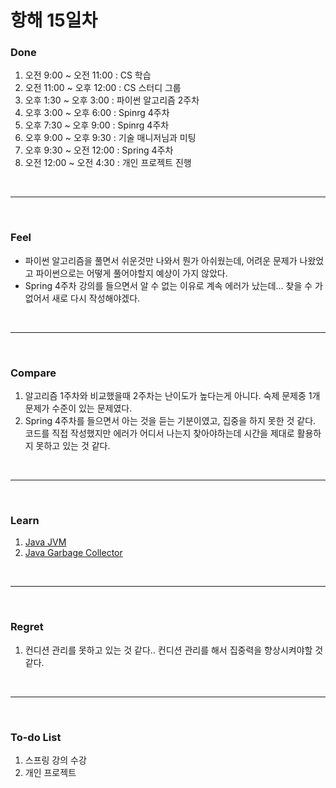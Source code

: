 # 항해 15일차

 ### Done
 1) 오전 9:00 ~ 오전 11:00 : CS 학습
 2) 오전 11:00 ~ 오후 12:00 : CS 스터디 그룹
 3) 오후 1:30 ~ 오후 3:00 : 파이썬 알고리즘 2주차
 4) 오후 3:00 ~ 오후 6:00 : Spinrg 4주차
 5) 오후 7:30 ~ 오후 9:00 : Spinrg 4주차
 6) 오후 9:00 ~ 오후 9:30 : 기술 매니저님과 미팅
 7) 오후 9:30 ~ 오전 12:00 : Spring 4주차
 8) 오전 12:00 ~ 오전 4:30 : 개인 프로젝트 진행
 
<br />
<hr>
<br />

### Feel
  * 파이썬 알고리즘을 풀면서 쉬운것만 나와서 뭔가 아쉬웠는데, 어려운 문제가 나왔었고 파이썬으로는 어떻게 풀어야할지 예상이 가지 않았다.
  * Spring 4주차 강의를 들으면서 알 수 없는 이유로 계속 에러가 났는데... 찾을 수 가 없어서 새로 다시 작성해야겠다.
  
<br />
<hr>
<br />

### Compare
  1. 알고리즘 1주차와 비교했을때 2주차는 난이도가 높다는게 아니다. 숙제 문제중 1개 문제가 수준이 있는 문제였다. 
  2. Spring 4주차를 들으면서 아는 것을 듣는 기분이였고, 집중을 하지 못한 것 같다. 코드를 직접 작성했지만 에러가 어디서 나는지 찾아야하는데 시간을 제대로 활용하지 못하고 있는 것 같다.

<br />
<hr>
<br />

### Learn
  1. [Java JVM](https://github.com/bang-star/TIL/blob/main/programming/Java_JVM.md)
  2. [Java Garbage Collector](https://github.com/bang-star/TIL/blob/main/programming/Java_Garbage%20Collection.md)

<br />
<hr>
<br />

### Regret 
  1. 컨디션 관리를 못하고 있는 것 같다.. 컨디션 관리를 해서 집중력을 향상시켜야할 것 같다.
   
<br />
<hr>
<br />

### To-do List 
  1. 스프링 강의 수강
  2. 개인 프로젝트

